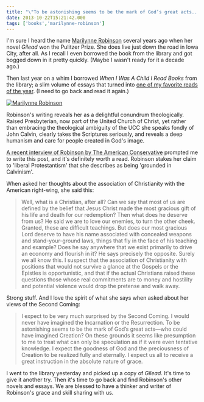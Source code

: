 ```yaml
---
title: "\"To be astonishing seems to be the mark of God’s great acts...\""
date: 2013-10-22T15:21:42.000
tags: ['books','marilynne-robinson']
---
```


I'm sure I heard the name [Marilynne Robinson](http://en.wikipedia.org/wiki/Marilynne_Robinson) several years ago when her novel _Gilead_ won the Pulitzer Prize. She does live just down the road in Iowa City, after all. As I recall I even borrowed the book from the library and got bogged down in it pretty quickly. (Maybe I wasn't ready for it a decade ago.)

Then last year on a whim I borrowed _When I Was A Child I Read Books_ from the library; a slim volume of essays that turned into [one of my favorite reads of the year](/12/08/when-i-was-a-child-i-read-books-by-marilynne-robinson/). (I need to go back and read it again.)

[![Marilynne Robinson](//upload.wikimedia.org/wikipedia/commons/thumb/f/f0/Marilynne_Robinson.jpg/256px-Marilynne_Robinson.jpg)](http://commons.wikimedia.org/wiki/File%3AMarilynne_Robinson.jpg "By Christian Scott Heinen Bell (Own work) [CC0], via Wikimedia Commons")

Robinson's writing reveals her as a delightful conundrum theologically. Raised Presbyterian, now part of the United Church of Christ, yet rather than embracing the theological ambiguity of the UCC she speaks fondly of John Calvin, clearly takes the Scriptures seriously, and reveals a deep humanism and care for people created in God's image.

[A recent interview of Robinson by The American Conservative](http://www.theamericanconservative.com/articles/christian-not-conservative/) prompted me to write this post, and it's definitely worth a read. Robinson stakes her claim to 'liberal Protestantism' that she describes as being 'grounded in Calvinism'.

When asked her thoughts about the association of Christianity with the American right-wing, she said this:

> Well, what is a Christian, after all? Can we say that most of us are defined by the belief that Jesus Christ made the most gracious gift of his life and death for our redemption? Then what does he deserve from us? He said we are to love our enemies, to turn the other cheek. Granted, these are difficult teachings. But does our most gracious Lord deserve to have his name associated with concealed weapons and stand-your-ground laws, things that fly in the face of his teaching and example? Does he say anywhere that we exist primarily to drive an economy and flourish in it? He says precisely the opposite. Surely we all know this. I suspect that the association of Christianity with positions that would not survive a glance at the Gospels or the Epistles is opportunistic, and that if the actual Christians raised these questions those whose real commitments are to money and hostility and potential violence would drop the pretense and walk away.

Strong stuff. And I love the spirit of what she says when asked about her views of the Second Coming:

> I expect to be very much surprised by the Second Coming. I would never have imagined the Incarnation or the Resurrection. To be astonishing seems to be the mark of God’s great acts—who could have imagined Creation? On these grounds it seems like presumption to me to treat what can only be speculation as if it were even tentative knowledge. I expect the goodness of God and the preciousness of Creation to be realized fully and eternally. I expect us all to receive a great instruction in the absolute nature of grace.

I went to the library yesterday and picked up a copy of _Gilead_. It's time to give it another try. Then it's time to go back and find Robinson's other novels and essays. We are blessed to have a thinker and writer of Robinson's grace and skill sharing with us.
